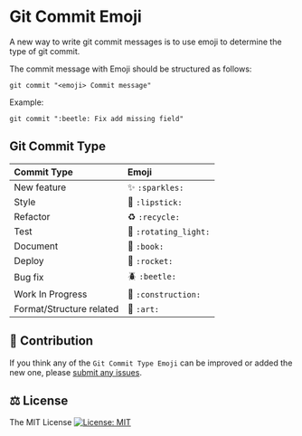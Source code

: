 # Git Commit Emoji

A new way to write git commit messages is to use emoji to determine the type of git commit.

The commit message with Emoji should be structured as follows:

```
git commit "<emoji> Commit message"
```

Example:

```
git commit ":beetle: Fix add missing field"
```

## Git Commit Type

|   Commit Type              | Emoji                                         |
|:---------------------------|:----------------------------------------------|
| New feature                | :sparkles: `:sparkles:`                       |
| Style                      | :lipstick: `:lipstick:`                       |
| Refactor                   | :recycle: `:recycle:`                         |
| Test                       | :rotating_light: `:rotating_light:`           |
| Document                   | :book: `:book:`                               |
| Deploy                     | :rocket: `:rocket:`                           |
| Bug fix                    | :beetle: `:beetle:`                           |
| Work In Progress           | :construction: `:construction:`               |
| Format/Structure related   | :art: `:art:`                                 |

## 🌟 Contribution

If you think any of the `Git Commit Type Emoji` can be improved or added the new one, please [submit any issues](https://github.com/Bunlong/git-commit-emoji/issues).

## ⚖️ License

The MIT License [![License: MIT](https://img.shields.io/badge/License-MIT-yellow.svg)](https://opensource.org/licenses/MIT)
